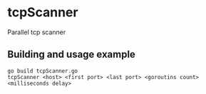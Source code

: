 # tcpScanner
Parallel tcp scanner
## Building and usage example
```
go build tcpScanner.go
tcpScanner <host> <first port> <last port> <goroutins count> <milliseconds delay>
```
